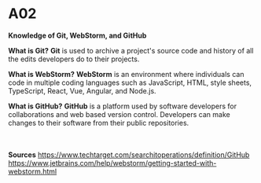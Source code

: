 # A02
**Knowledge of Git, WebStorm, and GitHub**
<br>

**What is Git?**
**Git** is used to archive a project's source code and history of all the edits developers do to their projects.
<br>

**What is WebStorm?**
**WebStorm** is an environment where individuals can code in multiple coding languages such as JavaScript, HTML, style sheets, TypeScript, React, Vue, Angular, and Node.js. 
<br>

**What is GitHub?**
**GitHub** is a platform used by software developers for collaborations and web based version control. Developers can make changes to their software from their public repositories.
<br><br><br>

**Sources**
https://www.techtarget.com/searchitoperations/definition/GitHub
https://www.jetbrains.com/help/webstorm/getting-started-with-webstorm.html
